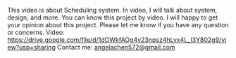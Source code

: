 This video is about Scheduling system. In video, I will talk about system, design, and more. 
You can know this project by video. 
I will happy to get your opinion about this project. 
Please let me know if you have any question or concerns.
Video: https://drive.google.com/file/d/1dOWkfAOg4v23npsz4hLvx4L_l3Y802g9/view?usp=sharing
Contact me: angelachen572@gmail.com
